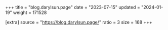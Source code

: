 +++
title = "blog.darylsun.page"
date = "2023-07-15"
updated = "2024-01-19"
weight = 171528

[extra]
source = "https://blog.darylsun.page/"
ratio = 3
size = 168
+++
